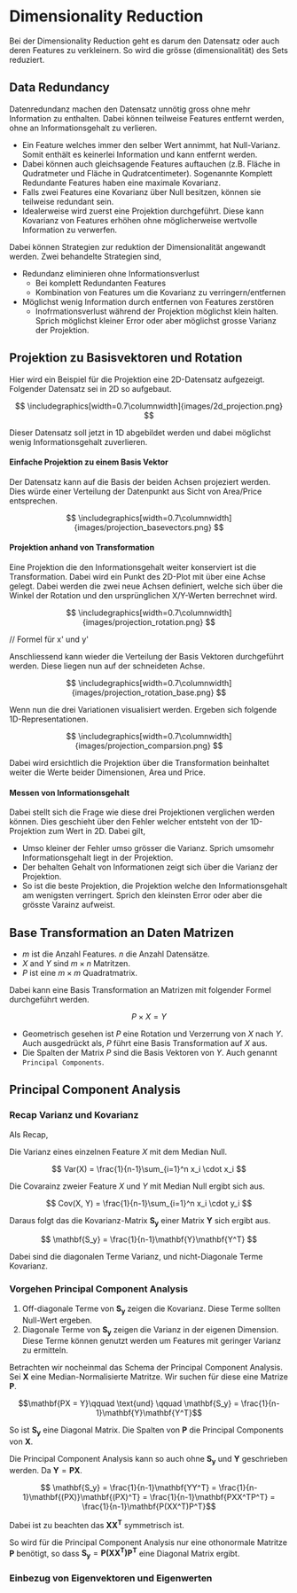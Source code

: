 # Dimensionality Reduction

Bei der Dimensionality Reduction geht es darum den Datensatz oder auch deren Features zu verkleinern. So wird die grösse (dimensionalität) des Sets reduziert.

## Data Redundancy

Datenredundanz machen den Datensatz unnötig gross ohne mehr Information zu enthalten. Dabei können teilweise Features entfernt werden, ohne an Informationsgehalt zu verlieren.

- Ein Feature welches immer den selber Wert annimmt, hat Null-Varianz. Somit enthält es keinerlei Information und kann entfernt werden.
- Dabei können auch gleichsagende Features auftauchen (z.B. Fläche in Qudratmeter und Fläche in Qudratcentimeter). Sogenannte Komplett Redundante Features haben eine maximale Kovarianz.
- Falls zwei Features eine Kovarianz über Null besitzen, können sie teilweise redundant sein.
- Idealerweise wird zuerst eine Projektion durchgeführt. Diese kann Kovarianz von Features erhöhen ohne möglicherweise wertvolle Information zu verwerfen.

Dabei können Strategien zur reduktion der Dimensionalität angewandt werden. Zwei behandelte Strategien sind,

- Redundanz eliminieren ohne Informationsverlust
    - Bei komplett Redundanten Features
    - Kombination von Features um die Kovarianz zu verringern/entfernen
- Möglichst wenig Information durch entfernen von Features zerstören
    - Inofrmationsverlust während der Projektion möglichst klein halten. Sprich möglichst kleiner Error oder aber möglichst grosse Varianz der Projektion.

## Projektion zu Basisvektoren und Rotation

Hier wird ein Beispiel für die Projektion eine 2D-Datensatz aufgezeigt. Folgender Datensatz sei in 2D so aufgebaut.

$$ \includegraphics[width=0.7\columnwidth]{images/2d_projection.png} $$

Dieser Datensatz soll jetzt in 1D abgebildet werden und dabei möglichst wenig Informationsgehalt zuverlieren.

#### Einfache Projektion zu einem Basis Vektor

Der Datensatz kann auf die Basis der beiden Achsen projeziert werden. Dies würde einer Verteilung der Datenpunkt aus Sicht von Area/Price entsprechen.

$$ \includegraphics[width=0.7\columnwidth]{images/projection_basevectors.png} $$

#### Projektion anhand von Transformation

Eine Projektion die den Informationsgehalt weiter konserviert ist die Transformation. Dabei wird ein Punkt des 2D-Plot mit über eine Achse gelegt. Dabei werden die zwei neue Achsen definiert, welche sich über die Winkel der Rotation und den ursprünglichen X/Y-Werten berrechnet wird.

$$ \includegraphics[width=0.7\columnwidth]{images/projection_rotation.png} $$

// Formel für x' und y'

Anschliessend kann wieder die Verteilung der Basis Vektoren durchgeführt werden. Diese liegen nun auf der schneideten Achse.

$$ \includegraphics[width=0.7\columnwidth]{images/projection_rotation_base.png} $$

Wenn nun die drei Variationen visualisiert werden. Ergeben sich folgende 1D-Representationen.

$$ \includegraphics[width=0.7\columnwidth]{images/projection_comparsion.png} $$

Dabei wird ersichtlich die Projektion über die Transformation beinhaltet weiter die Werte beider Dimensionen, Area und Price.

#### Messen von Informationsgehalt

Dabei stellt sich die Frage wie diese drei Projektionen verglichen werden können. Dies geschieht über den Fehler welcher entsteht von der 1D-Projektion zum Wert in 2D. Dabei gilt,

- Umso kleiner der Fehler umso grösser die Varianz. Sprich umsomehr Informationsgehalt liegt in der Projektion.
- Der behalten Gehalt von Informationen zeigt sich über die Varianz der Projektion.
- So ist die beste Projektion, die Projektion welche den Informationsgehalt am wenigsten verringert. Sprich den kleinsten Error oder aber die grösste Varainz aufweist.

## Base Transformation an Daten Matrizen

- $m$ ist die Anzahl Features. $n$ die Anzahl Datensätze.
- $X$ and $Y$ sind $m \times n$ Matritzen.
- $P$ ist eine $m \times m$ Quadratmatrix.

Dabei kann eine Basis Transformation an Matrizen mit folgender Formel durchgeführt werden.

$$ P \times X = Y $$

- Geometrisch gesehen ist $P$ eine Rotation und Verzerrung von $X$ nach $Y$. Auch ausgedrückt als, $P$ führt eine Basis Transformation auf $X$ aus.
- Die Spalten der Matrix $P$ sind die Basis Vektoren von $Y$. Auch genannt `Principal Components`.

## Principal Component Analysis

### Recap Varianz und Kovarianz

Als Recap,

Die Varianz eines einzelnen Feature $X$ mit dem Median Null.

$$ Var(X) = \frac{1}{n-1}\sum_{i=1}^n x_i \cdot x_i $$

Die Covarainz zweier Feature $X$ und $Y$ mit Median Null ergibt sich aus.

$$ Cov(X, Y) = \frac{1}{n-1}\sum_{i=1}^n x_i \cdot y_i $$

Daraus folgt das die Kovarianz-Matrix $\mathbf{S_y}$ einer Matrix $\mathbf{Y}$ sich ergibt aus.

$$ \mathbf{S_y} = \frac{1}{n-1}\mathbf{Y}\mathbf{Y^T} $$

Dabei sind die diagonalen Terme Varianz, und nicht-Diagonale Terme Kovarianz.

### Vorgehen Principal Component Analysis

1. Off-diagonale Terme von $\mathbf{S_y}$ zeigen die Kovarianz. Diese Terme sollten Null-Wert ergeben.
2. Diagonale Terme von $\mathbf{S_y}$ zeigen die Varianz in der eigenen Dimension. Diese Terme können genutzt werden um Features mit geringer Varianz zu ermitteln.

Betrachten wir nocheinmal das Schema der Principal Component Analysis.
Sei $\mathbf{X}$ eine Median-Normalisierte Matritze. Wir suchen für diese eine Matrize $\mathbf{P}$.

$$\mathbf{PX = Y}\qquad \text{und} \qquad \mathbf{S_y} = \frac{1}{n-1}\mathbf{Y}\mathbf{Y^T}$$

So ist $\mathbf{S_y}$ eine Diagonal Matrix. Die Spalten von $\mathbf{P}$ die Principal Components von $\mathbf{X}$.

Die Principal Component Analysis kann so auch ohne $\mathbf{S_y}$ und $\mathbf{Y}$ geschrieben werden. Da $\mathbf{Y} = \mathbf{PX}$.

$$ \mathbf{S_y} = \frac{1}{n-1}\mathbf{YY^T} = \frac{1}{n-1}\mathbf{(PX)}\mathbf{(PX)^T} = \frac{1}{n-1}\mathbf{PXX^TP^T} = \frac{1}{n-1}\mathbf{P(XX^T)P^T}$$

Dabei ist zu beachten das $\mathbf{XX^T}$ symmetrisch ist.

So wird für die Principal Component Analysis nur eine othonormale Matritze $\mathbf{P}$ benötigt, so dass $\mathbf{S_y} = \mathbf{P(XX^T)P^T}$ eine Diagonal Matrix ergibt.

### Einbezug von Eigenvektoren und Eigenwerten










